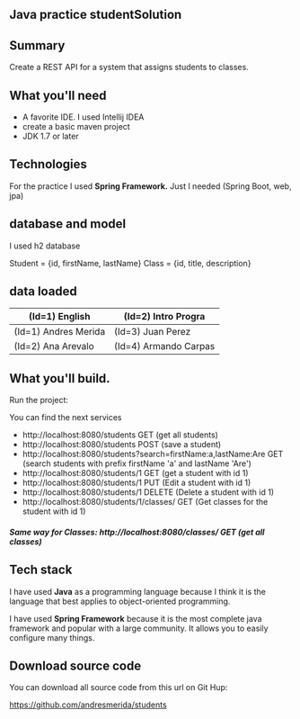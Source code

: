 ## **Java practice studentSolution**

## Summary

Create a REST API for a system that assigns students to classes.

## What you'll need
  - A favorite IDE. I used Intellij IDEA
  - create a basic maven project
  - JDK 1.7 or later
  
## Technologies

For the practice I used **Spring Framework.** Just I needed (Spring Boot, web, jpa)

## database and model

I used h2 database 

Student = {id,  firstName, lastName}
Class = {id, title, description}

## data loaded
| (Id=1) English | (Id=2) Intro Progra |
| --- | --- |
| (Id=1) Andres Merida | (Id=3) Juan Perez |
| (Id=2) Ana Arevalo | (Id=4) Armando Carpas |

## What you'll build.
Run the project:

You can find the next services

* http://localhost:8080/students        GET (get all students)
* http://localhost:8080/students        POST (save a student)
* http://localhost:8080/students?search=firstName:a,lastName:Are    GET (search students with prefix firstName 'a' and lastName 'Are')
* http://localhost:8080/students/1      GET (get a student with id 1)
* http://localhost:8080/students/1      PUT (Edit a student with id 1)
* http://localhost:8080/students/1      DELETE (Delete a student with id 1)
* http://localhost:8080/students/1/classes/  GET (Get classes for the student with id 1)
 
##### Same way for Classes:  http://localhost:8080/classes/ GET (get all classes) 

## Tech stack

I have used **Java** as a programming language because I think it is the language that best applies to object-oriented programming.

I have used **Spring Framework** because it is the most complete java framework and popular with a large community. It allows you to easily configure many things.

## Download source code

You can download all source code from this url on Git Hup:

https://github.com/andresmerida/students

